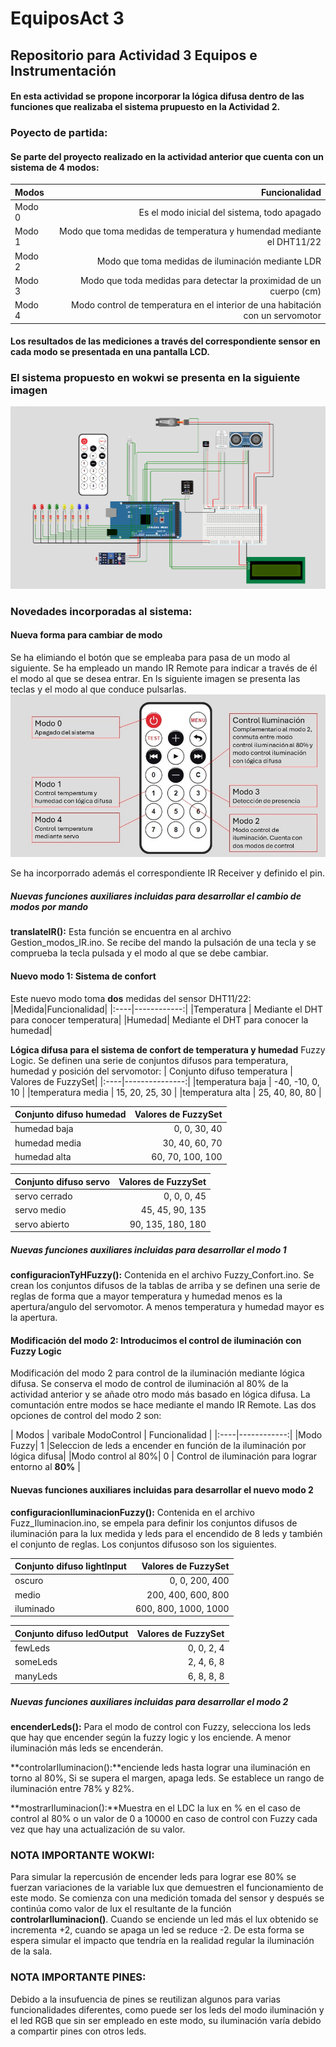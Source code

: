 # EquiposAct 3
## Repositorio para Actividad 3 Equipos e Instrumentación
#### En esta actividad se propone incorporar la lógica difusa dentro de las funciones que realizaba el sistema prupuesto en la Actividad 2.

### Poyecto de partida:
#### Se parte del proyecto realizado en la actividad anterior que cuenta con un sistema de 4 modos:
|Modos|Funcionalidad|
|:----|------------:|
|Modo 0| Es el modo inicial del sistema, todo apagado|
|Modo 1| Modo que toma medidas de temperatura y humendad mediante el DHT11/22|
|Modo 2| Modo que toma medidas de iluminación mediante LDR|
|Modo 3| Modo que toda medidas para detectar la proximidad de un cuerpo (cm)|
|Modo 4| Modo control de temperatura en el interior de una habitación con un servomotor|

#### Los resultados de las mediciones a través del correspondiente sensor en cada modo se presentada en una pantalla LCD.

### El sistema propuesto en wokwi se presenta en la siguiente imagen
![Sistema propuesto en Wokwi](Captura.png)

### Novedades incorporadas al sistema:
#### Nueva forma para cambiar de modo
Se ha elimiando el botón que se empleaba para pasa de un modo al siguiente. Se ha empleado un mando IR Remote para indicar a través de él el modo al que se 
desea entrar. En ls siguiente imagen se presenta las teclas y el modo al que conduce pulsarlas.
![Imagen mando IR](guia_mando.jpg)

Se ha incorporrado además el correspondiente IR Receiver y definido el pin.

##### Nuevas funciones auxiliares incluidas para desarrollar el cambio de modos por mando
**translateIR():** Esta función se encuentra en al archivo Gestion_modos_IR.ino. Se recibe del mando la pulsación de una tecla y se comprueba la tecla pulsada y el modo al
que se debe cambiar.

#### Nuevo modo 1: Sistema de confort
Este nuevo modo toma **dos** medidas del sensor DHT11/22: 
|Medida|Funcionalidad|
|:----|------------:|
|Temperatura | Mediante el DHT para conocer temperatura|
|Humedad| Mediante el DHT para conocer la humedad|


**Lógica difusa para el sistema de confort de temperatura y humedad**
Fuzzy Logic. Se definen una serie de conjuntos difusos para temperatura, humedad y posición del servomotor:
| Conjunto difuso temperatura | Valores de FuzzySet|
|:----|---------------:|
|temperatura baja | -40, -10, 0, 10 | 
|temperatura media | 15, 20, 25, 30 |
|temperatura alta | 25, 40, 80, 80 | 

| Conjunto difuso humedad | Valores de FuzzySet|
|:----|---------------:|
|humedad baja | 0, 0, 30, 40 | 
|humedad media | 30, 40, 60, 70 |
|humedad alta | 60, 70, 100, 100 | 

| Conjunto difuso servo | Valores de FuzzySet|
|:----|---------------:|
|servo cerrado | 0, 0, 0, 45 | 
|servo medio | 45, 45, 90, 135 |
|servo abierto | 90, 135, 180, 180 | 


##### Nuevas funciones auxiliares incluidas para desarrollar el modo 1
**configuracionTyHFuzzy():** Contenida en el archivo Fuzzy_Confort.ino. Se crean los conjuntos difusos de la tablas de arriba y se definen una serie de reglas de forma que a mayor temperatura y humedad menos es la apertura/angulo del servomotor. A menos temperatura y humedad mayor es la apertura. 

#### Modificación del modo 2: Introducimos el control de iluminación con Fuzzy Logic
Modificación del modo 2 para control de la iluminación mediante lógica difusa. Se conserva el modo de control de iluminación al 80% de la actividad anterior y se añade otro modo
más basado en lógica difusa. La comuntación entre modos se hace mediante el mando IR Remote. Las dos opciones de control del modo 2 son:

| Modos | varibale ModoControl | Funcionalidad |
|:----|------------:|
|Modo Fuzzy| 1 |Seleccion de leds a encender en función de la iluminación por lógica difusa|
|Modo control al 80%| 0 | Control de iluminación para lograr entorno al **80%** |

#### Nuevas funciones auxiliares incluidas para desarrollar el nuevo modo 2
**configuracionIluminacionFuzzy():** Contenida en el archivo Fuzz_Iluminacion.ino, se empela para definir los conjuntos difusos de iluminación para la lux medida y leds para el encendido de 8 leds y también el conjunto de reglas. Los conjuntos difusoso son los siguientes.

| Conjunto difuso lightInput | Valores de FuzzySet|
|:----|---------------:|
|oscuro | 0, 0, 200, 400 | 
| medio | 200, 400, 600, 800 |
|iluminado | 600, 800, 1000, 1000 | 

| Conjunto difuso ledOutput | Valores de FuzzySet|
|:----|---------------:|
|fewLeds | 0, 0, 2, 4 | 
|someLeds | 2, 4, 6, 8 |
|manyLeds | 6, 8, 8, 8 | 

##### Nuevas funciones auxiliares incluidas para desarrollar el modo 2
**encenderLeds():** Para el modo de control con Fuzzy, selecciona los leds que hay que encender según la fuzzy logic y los enciende. A menor iluminación más leds se encenderán.

**controlarIluminacion():**enciende leds hasta lograr una iluminación en torno al 80%, Si se supera el margen, apaga leds. Se establece un rango de iluminación entre 78% y 82%.

**mostrarIluminacion():**Muestra en el LDC la lux en % en el caso de control al 80% o un valor de 0 a 10000 en caso de control con Fuzzy cada vez que hay una actualización de su valor.

### NOTA IMPORTANTE WOKWI:
Para simular la repercusión de encender leds para lograr ese 80% se fuerzan variaciones de la variable lux que demuestren el funcionamiento de este modo. Se comienza con una medición tomada del sensor y después se continúa como valor de lux el resultante de la función **controlarIluminacion()**. Cuando se enciende un led más el lux obtenido se incrementa +2, cuando se apaga un led se reduce -2. De esta forma se espera simular el impacto que tendría en la realidad regular la iluminación de la sala.

### NOTA IMPORTANTE PINES:
Debido a la insufuencia de pines se reutilizan algunos para varias funcionalidades diferentes, como puede ser los leds del modo iluminación y el led RGB que sin ser empleado en este modo, su iluminación varía debido a compartir pines con otros leds.

